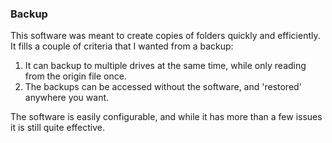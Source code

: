### Backup  
  
This software was meant to create copies of folders quickly and efficiently.  It fills a couple of criteria that I wanted from a backup:  
1.  It can backup to multiple drives at the same time, while only reading from the origin file once.  
2.  The backups can be accessed without the software, and 'restored' anywhere you want.  
  
The software is easily configurable, and while it has more than a few issues it is still quite effective.